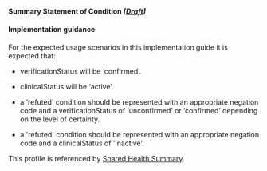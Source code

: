 #### Summary Statement of Condition *[[Draft](http://hl7.org/fhir/stu3/valueset-publication-status.html)]*

#### Implementation guidance
For the expected usage scenarios in this implementation guide it is expected that:
    
* verificationStatus will be ‘confirmed’.

* clinicalStatus will be ‘active’.

* a ‘refuted’ condition should be represented with an appropriate negation code and a verificationStatus of ‘unconfirmed’ or ‘confirmed’ depending on the level of certainty.

* a 'refuted' condition should be represented with an appropriate negation code and a clinicalStatus of 'inactive'.

This profile is referenced by [Shared Health Summary](StructureDefinition-composition-shs-1.html).



